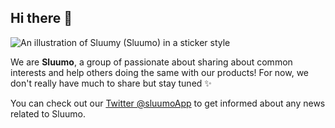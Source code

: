 ## Hi there 👋

![An illustration of Sluumy (Sluumo) in a sticker style](https://user-images.githubusercontent.com/60358998/170891264-5ad79e7c-8980-40ea-9bae-c963d231e5c4.png)

We are **Sluumo**, a group of passionate about sharing about common interests and help others doing the same with our products! For now, we don't really have much to share but stay tuned ✨

You can check out our [Twitter @sluumoApp](https://twitter.com/sluumoapp) to get informed about any news related to Sluumo.
